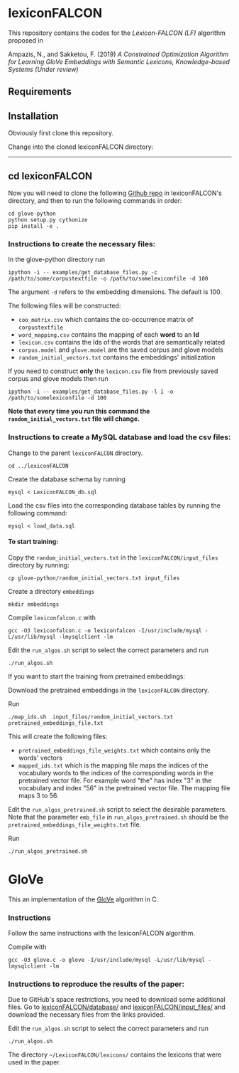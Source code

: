 # lexiconFALCON

This repository contains the codes for the *Lexicon-FALCON (LF)* algorithm proposed in 

Ampazis, N., and Sakketou, F. (2019) *A Constrained Optimization Algorithm for Learning GloVe Embeddings with Semantic Lexicons, Knowledge-based Systems (Under review)*

## Requirements

## Installation

Obviously first clone this repository.

Change into the cloned lexiconFALCON directory:

---
cd lexiconFALCON
---

Now you will need to clone the following [Github repo](https://github.com/flo3003/glove-python) in lexiconFALCON's directory, and then to run the following commands in order:

```
cd glove-python
python setup.py cythonize
pip install -e .
```

### Instructions to create the necessary files:

In the glove-python directory run

```
ipython -i -- examples/get_database_files.py -c /path/to/some/corpustextfile -o /path/to/somelexiconfile -d 100
```
The argument `-d` refers to the embedding dimensions. The default is 100.

The following files will be constructed:
- `coo_matrix.csv` which contains the co-occurrence matrix of `corpustextfile` 
- `word_mapping.csv` contains the mapping of each **word** to an **Id**
- `lexicon.csv` contains the Ids of the words that are semantically related
- `corpus.model` and `glove.model` are the saved corpus and glove models
- `random_initial_vectors.txt` contains the embeddings' initialization 

If you need to construct **only** the `lexicon.csv` file from previously saved corpus and glove models then run

```
ipython -i -- examples/get_database_files.py -l 1 -o /path/to/somelexiconfile -d 100
```

**Note that every time you run this command the `random_initial_vectors.txt` file will change.**

### Instructions to create a MySQL database and load the csv files:

Change to the parent `lexiconFALCON` directory.
```
cd ../lexiconFALCON
```

Create the database schema by running

```
mysql < LexiconFALCON_db.sql
```

Load the csv files into the corresponding database tables by running the following command:

```
mysql < load_data.sql
```


#### To start training:

Copy the `random_initial_vectors.txt` in the `lexiconFALCON/input_files` directory by running:
```
cp glove-python/random_initial_vectors.txt input_files
```

Create a directory `embeddings`
```
mkdir embeddings
```

Compile `lexiconfalcon.c` with

```
gcc -O3 lexiconfalcon.c -o lexiconfalcon -I/usr/include/mysql -L/usr/lib/mysql -lmysqlclient -lm
```

Edit the `run_algos.sh` script to select the correct parameters and run

```
./run_algos.sh
```

If you want to start the training from pretrained embeddings:

Download the pretrained embeddings in the `lexiconFALCON` directory. 

Run
```
./map_ids.sh  input_files/random_initial_vectors.txt pretrained_embeddings_file.txt
```

This will create the following files:
- `pretrained_embeddings_file_weights.txt` which contains only the words' vectors
- `mapped_ids.txt` which is the mapping file maps the indices of the vocabulary words to the indices of the corresponding words in the pretrained vector file. For example word "the" has index "3" in the vocabulary and index "56" in the pretrained vector file. The mapping file maps 3 to 56.

Edit the `run_algos_pretrained.sh` script to select the desirable parameters. Note that the parameter `emb_file` in `run_algos_pretrained.sh` should be the `pretrained_embeddings_file_weights.txt` file.

Run
```
./run_algos_pretrained.sh
```

# GloVe

This an implementation of the [GloVe](https://nlp.stanford.edu/projects/glove/) algorithm in C.

### Instructions

Follow the same instructions with the lexiconFALCON algorithm.

Compile with 
```
gcc -O3 glove.c -o glove -I/usr/include/mysql -L/usr/lib/mysql -lmysqlclient -lm
```


### Instructions to reproduce the results of the paper:
Due to GitHub's space restrictions, you need to download some additional files. Go to [lexiconFALCON/database/](https://github.com/flo3003/lexiconFALCON/tree/master/database) and [lexiconFALCON/input_files/](https://github.com/flo3003/lexiconFALCON/tree/master/input_files) and download the necessary files from the links provided.

Edit the `run_algos.sh` script to select the correct parameters and run
```
./run_algos.sh
```

The directory `~/LexiconFALCON/lexicons/` contains the lexicons that were used in the paper. 

